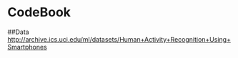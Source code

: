 # CodeBook

##Data
http://archive.ics.uci.edu/ml/datasets/Human+Activity+Recognition+Using+Smartphones
